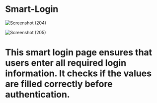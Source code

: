 # Smart-Login

![Screenshot (204)](https://user-images.githubusercontent.com/102474088/234000585-2a5d0d55-b9dd-4eeb-b3af-6f40130bcaad.png)




![Screenshot (205)](https://user-images.githubusercontent.com/102474088/234000645-e4653aad-6ae0-405b-8764-93a333ce9316.png)


# This smart login page ensures that users enter all required login information. It checks if the values are filled correctly before authentication.
